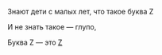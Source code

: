 Знают дети с малых лет, что такое буква Z

И не знать такое — глупо, 

Буква Z — это [Z](https://www.youtube.com/watch?v=rmEW_cUX3Qc)
